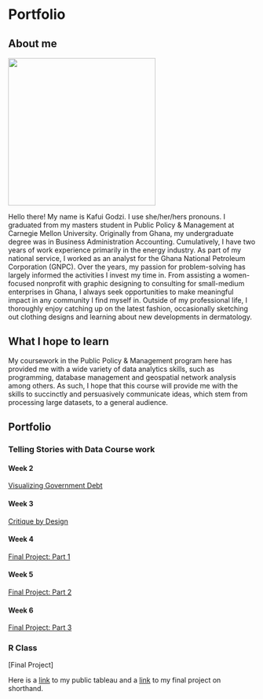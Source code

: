 # Portfolio

## About me
<img src="https://user-images.githubusercontent.com/98299182/152720995-af305203-39fa-48d5-8fd9-76a81488d704.png" width="300" height="300">

Hello there! My name is Kafui Godzi. I use she/her/hers pronouns. I graduated from my  masters student in Public Policy & Management at Carnegie Mellon University. Originally from Ghana, my undergraduate degree was in Business Administration Accounting. Cumulatively, I have two years of work experience primarily in the energy industry. As part of my national service, I worked as an analyst for the Ghana National Petroleum Corporation (GNPC). Over the years, my passion for problem-solving has largely informed the activities I invest my time in. From assisting a women-focused nonprofit with graphic designing to consulting for small-medium enterprises in Ghana, I always seek opportunities to make meaningful impact in any community I find myself in. Outside of my professional life, I thoroughly enjoy catching up on the latest fashion, occasionally sketching out clothing designs and learning about new developments in dermatology.

## What I hope to learn
My coursework in the Public Policy & Management program here has provided me with a wide variety of data analytics skills, such as programming, database management and geospatial network analysis among others. As such, I hope that this course will provide me with the skills to succinctly and persuasively communicate ideas, which stem from processing large datasets, to a general audience.

## Portfolio
### Telling Stories with Data Course work
#### Week 2
[Visualizing Government Debt](/dataviz2.md)  
#### Week 3
[Critique by Design](/CritiquebyDesign.md)
#### Week 4
[Final Project: Part 1](Final_Project_Part_1.md)  
#### Week 5
[Final Project: Part 2](Final_Project_Part_2.md)  
#### Week 6
[Final Project: Part 3](Final_Project_Part_3.md) 

### R Class
[Final Project]

Here is a [link](https://public.tableau.com/app/profile/kafui7414) to my public tableau and a [link](https://preview.shorthand.com/DcEyCmJFuJEdhxcK) to my final project on shorthand.
